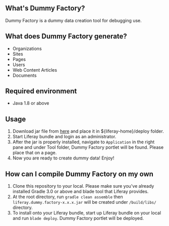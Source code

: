 ## What's Dummy Factory?
Dummy Factory is a dummy data creation tool for debugging use. 

## What does Dummy Factory generate?

* Organizations
* Sites
* Pages
* Users
* Web Content Articles
* Documents

## Required environment
* Java 1.8 or above

## Usage
1. Download jar file from [here](https://github.com/yasuflatland-lf/liferay-dummy-factory/tree/master/latest) and place it in ${liferay-home}/deploy folder. 
2. Start Liferay bundle and login as an administrator.
3. After the jar is properly installed, navigate to ```Application``` in the right pane and under Tool folder, Dummy Factory portlet will be found. Please place that on a page.
4. Now you are ready to create dummy data! Enjoy! 

## How can I compile Dummy Factory on my own
1. Clone this repository to your local. Please make sure you've already installed Gradle 3.0 or above and blade tool that Liferay provides.
2. At the root directory, run ```gradle clean assemble``` then ```liferay.dummy.factory-x.x.x.jar``` will be created under ```/build/libs/``` directory.
3. To install onto your Liferay bundle, start up Liferay bundle on your local and run ```blade deploy```. Dummy Factory portlet will be deployed.